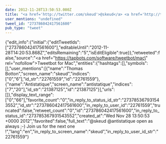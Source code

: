 ```yaml
---
date: 2012-11-28T13:50:53.000Z
title: "<a href='http://twitter.com/skeud'>@skeud</a> <a href='http://twitter.com/antistatique'>@antistatique</a> open as always ;-) Join us for the next one !″"
user_mentions: "undefined"
tweet_id: "273786042417561600"
pub_type: "tweet"
---
```

{"edit_info":{"initial":{"editTweetIds":["273786042417561600"],"editableUntil":"2012-11-28T14:20:53.868Z","editsRemaining":"5","isEditEligible":true}},"retweeted":false,"source":"<a href=\"https://tapbots.com/software/tweetbot/mac\" rel=\"nofollow\">Tweetbot for Mac</a>","entities":{"hashtags":[],"symbols":[],"user_mentions":[{"name":"Thomas Botton","screen_name":"skeud","indices":["0","6"],"id_str":"22761559","id":"22761559"},{"name":"Antistatique","screen_name":"antistatique","indices":["7","20"],"id_str":"21387125","id":"21387125"}],"urls":[]},"display_text_range":["0","66"],"favorite_count":"0","in_reply_to_status_id_str":"273785367931543552","id_str":"273786042417561600","in_reply_to_user_id":"22761559","truncated":false,"retweet_count":"0","id":"273786042417561600","in_reply_to_status_id":"273785367931543552","created_at":"Wed Nov 28 13:50:53 +0000 2012","favorited":false,"full_text":"@skeud @antistatique open as always ;-) Join us for the next one !","lang":"en","in_reply_to_screen_name":"skeud","in_reply_to_user_id_str":"22761559"}
